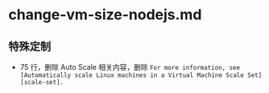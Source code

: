 # change-vm-size-nodejs.md

## 特殊定制

* 75 行，删除 Auto Scale 相关内容，删除 `For more information, see [Automatically scale Linux machines in a Virtual Machine Scale Set][scale-set].`